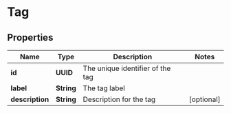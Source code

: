 

# Tag


## Properties

| Name | Type | Description | Notes |
|------------ | ------------- | ------------- | -------------|
|**id** | **UUID** | The unique identifier of the tag |  |
|**label** | **String** | The tag label |  |
|**description** | **String** | Description for the tag |  [optional] |



